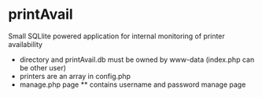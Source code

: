 # printAvail
Small SQLlite powered application for internal monitoring of printer availability

* directory and printAvail.db must be owned by www-data (index.php can be other user)
* printers are an array in config.php
* manage.php page
** contains username and password manage page